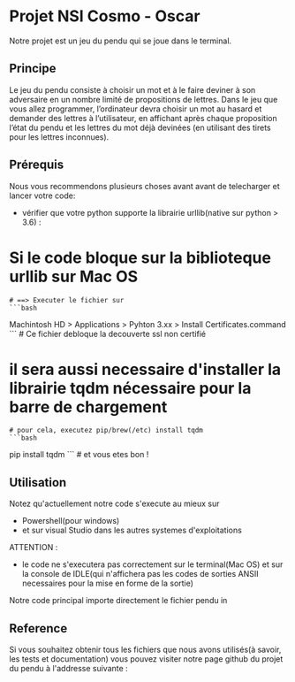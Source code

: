 # Projet NSI Cosmo - Oscar

Notre projet est un jeu du pendu qui se joue dans le terminal.

## Principe

Le jeu du pendu consiste à choisir un mot et à le faire deviner à son adversaire en un nombre limité de propositions de lettres. Dans le jeu que vous allez programmer, l’ordinateur devra choisir un mot au hasard et demander des lettres à l’utilisateur, en affichant après chaque proposition l’état du pendu et les lettres du mot déjà devinées (en utilisant des tirets pour les lettres inconnues).

## Prérequis

Nous vous recommendons plusieurs choses avant avant de telecharger et lancer votre code:
- vérifier que votre python supporte la librairie urllib(native sur python > 3.6) :
# Si le code bloque sur la biblioteque urllib sur Mac OS 
    # ==> Executer le fichier sur  
    ```bash
Machintosh HD > Applications > Pyhton 3.xx > Install Certificates.command
    ```
    # Ce fichier debloque la decouverte ssl non certifié
# il sera aussi necessaire d'installer la librairie tqdm nécessaire pour la barre de chargement
    # pour cela, executez pip/brew(/etc) install tqdm 
    ```bash
pip install tqdm
    ```
    # et vous etes bon !

## Utilisation

Notez qu'actuellement notre code s'execute au mieux sur 
* Powershell(pour windows)
* et sur visual Studio dans les autres systemes d'exploitations

ATTENTION : 
- le code ne s'executera pas correctement sur le terminal(Mac OS) et sur la console de IDLE(qui n'affichera pas les codes de sorties ANSII necessaires pour la mise en forme de la sortie)

Notre code principal importe directement le fichier pendu in

## Reference 

Si vous souhaitez obtenir tous les fichiers que nous avons utilisés(à savoir, les tests et documentation) vous pouvez visiter notre page github du projet du pendu à l'addresse suivante : 




